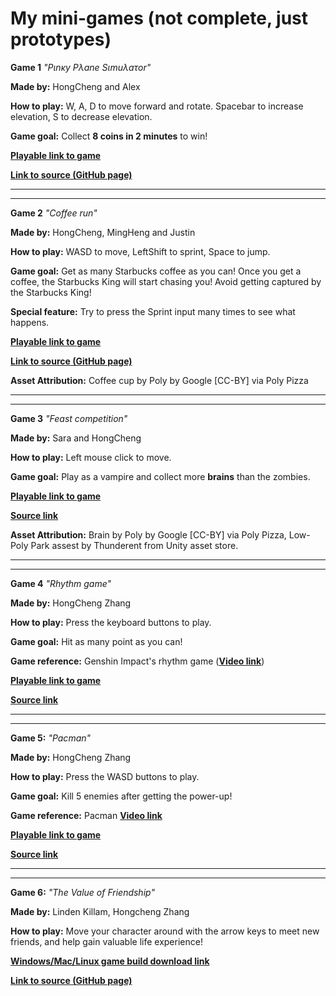 # My mini-games (not complete, just prototypes)

**Game 1** _"Pιnκy Pλane Sιmuλaτor"_

**Made by:** HongCheng and Alex

**How to play:** 
W, A, D to move forward and rotate. 
Spacebar to increase elevation, S to decrease elevation. 

**Game goal:** 
Collect **8 coins in 2 minutes** to win!

[**Playable link to game**](https://zhang-ale.github.io/My-mini-games/PinkyPlaneSimulator/play/) 

[**Link to source (GitHub page)**](https://github.com/Zhang-Ale/My-mini-games/tree/main/PinkyPlaneSimulator) 

________________________________________________________


________________________________________________________

**Game 2** _"Coffee run"_

**Made by:** HongCheng, MingHeng and Justin

**How to play:** 
WASD to move, LeftShift to sprint, Space to jump. 

**Game goal:** 
Get as many Starbucks coffee as you can! Once you get a coffee, the Starbucks King will start chasing you! Avoid getting captured by the Starbucks King!  

**Special feature:** 
Try to press the Sprint input many times to see what happens. 

[**Playable link to game**](https://zhang-ale.github.io/My-mini-games/CoffeeRun/play/) 

[**Link to source (GitHub page)**](https://github.com/Zhang-Ale/My-mini-games/tree/main/CoffeeRun) 

**Asset Attribution:**
Coffee cup by Poly by Google [CC-BY] via Poly Pizza


________________________________________________________


________________________________________________________


**Game 3** _"Feast competition"_
 
**Made by:** Sara and HongCheng

**How to play:** 
Left mouse click to move. 

**Game goal:** 
Play as a vampire and collect more **brains** than the zombies. 

[**Playable link to game**](https://SaraHashemii.github.io/game615-spring2023-06/exercise06/play/)
 
[**Source link**](https://github.com/SaraHashemii/game615-spring2023-06/tree/main/exercise06)
 
**Asset Attribution:**
Brain by Poly by Google [CC-BY] via Poly Pizza, 
Low-Poly Park assest by Thunderent from Unity asset store. 

________________________________________________________


________________________________________________________

**Game 4** _"Rhythm game"_

**Made by:** HongCheng Zhang

**How to play:** 
Press the keyboard buttons to play. 

**Game goal:**
Hit as many point as you can! 

**Game reference:** 
Genshin Impact's rhythm game ([**Video link**](https://youtu.be/1SY0WK3TPq0))

[**Playable link to game**](https://zhang-ale.github.io/My-mini-games/RhythmGame/play/)
 
[**Source link**](https://github.com/Zhang-Ale/My-mini-games/tree/main/RhythmGame)

________________________________________________________


________________________________________________________

**Game 5:** _"Pacman"_

**Made by:** HongCheng Zhang

**How to play:** 
Press the WASD buttons to play. 

**Game goal:**
Kill 5 enemies after getting the power-up!

**Game reference:** 
Pacman [**Video link**](https://www.youtube.com/watch?v=dScq4P5gn4A&pp=ygULcGFjbWFuIGdhbWU%3D/)

[**Playable link to game**](https://zhang-ale.github.io/My-mini-games/Pacman/Build/)
 
[**Source link**](https://github.com/Zhang-Ale/My-mini-games/tree/main/Pacman)

________________________________________________________


________________________________________________________

**Game 6:** _"The Value of Friendship"_

**Made by:**
Linden Killam, 
Hongcheng Zhang<br>

**How to play:** 
Move your character around with the arrow keys to meet new friends, and help gain valuable life experience!

[**Windows/Mac/Linux game build download link**](https://drive.google.com/drive/folders/1TO_rfPhTjZrvcFfB_lj6SD6vCLCwTERT?usp=sharing) 

[**Link to source (GitHub page)**](https://github.com/Zhang-Ale/My-mini-games/tree/main/TheValueOfFriendship) 

